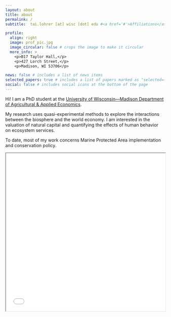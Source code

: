 ```yaml
---
layout: about
title: about
permalink: /
subtitle:  tai.lohrer [at] wisc [dot] edu #<a href='#'>Affiliations</a>.

profile:
  align: right
  image: prof_pic.jpg
  image_circular: false # crops the image to make it circular
  more_info: >
    <p>B17 Taylor Hall,</p>
    <p>427 Lorch Street,</p>
    <p>Madison, WI 53706</p>

news: false # includes a list of news items
selected_papers: true # includes a list of papers marked as "selected={true}"
social: false # includes social icons at the bottom of the page
---
```


Hi! I am a PhD student at the [University of Wisconsin—Madison Department of Agricultural & Applied Economics](https://aae.wisc.edu/).

My research uses quasi-experimental methods to explore the interactions between the biosphere and the world economy. I am interested in the valuation of natural capital and quantifying the effects of human behavior on ecosystem services. 

To date, most of my work concerns Marine Protected Area implementation and conservation policy. 

<iframe src="/assets/html/leaflet_map.html" width="100%" height="500px"></iframe>

[//]: # "Put your address / P.O. box / other info right below your picture. You can also disable any of these elements by editing `profile` property of the YAML header of your `_pages/about.md`. Edit `_bibliography/papers.bib` and Jekyll will render your [publications page](/al-folio/publications/) automatically."



